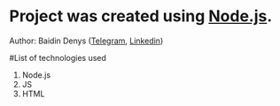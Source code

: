 # Project was created using [Node.js](https://nodejs.org). 

Author: Baidin Denys ([Telegram](https://t.me/Trancendance), [Linkedin](https://www.linkedin.com/in/baydindenys))

#List of technologies used

1. Node.js
2. JS
3. HTML
